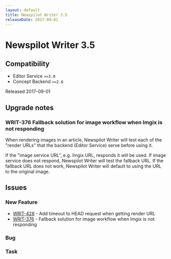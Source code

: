 ```yaml
---
layout: default
title: Newspilot Writer 3.5
releaseDate: 2017-09-01
---
```

<div class="jumbotron">
    <h1>Newspilot Writer 3.5</h1>    
    <h2>Compatibility</h2>
    <ul>
        <li>Editor Service <code>>=3.0</code></li>
        <li>Concept Backend <code>>=2.6</code></li>
    </ul>
</div>

Released 2017-09-01



## Upgrade notes  
      
### WRIT-376 Fallback solution for image workflow when Imgix is not responding 
When rendering images in an article, Newspilot Writer will test each of the "render URLs" that the backend (Editor Service) serve before using it.

If the "image service URL", e.g. Imgix URL, responds it will be used. If image service does not respond, Newspilot Writer will test the fallback URL. If the fallback URL does not work, Newspilot Writer will default to using the URL to the original image.         



## Issues  


### New Feature 
 
 * [WRIT-428](https://jira.infomaker.se/browse/WRIT-428) - Add timeout to HEAD request when getting render URL  
 * [WRIT-376](https://jira.infomaker.se/browse/WRIT-376) - Fallback solution for image workflow when Imgix is not responding 


### Bug 



### Task 



